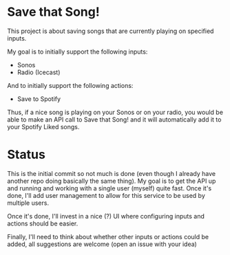 # Save that Song! 

This project is about saving songs that are currently playing on specified inputs.

My goal is to initially support the following inputs:
* Sonos
* Radio (Icecast)

And to initially support the following actions:
* Save to Spotify

Thus, if a nice song is playing on your Sonos or on your radio, you would be able to make an API call to Save that Song!
and it will automatically add it to your Spotify Liked songs.

# Status

This is the initial commit so not much is done (even though I already have another repo doing basically the same thing).
My goal is to get the API up and running and working with a single user (myself) quite fast. Once it's done, I'll
add user management to allow for this service to be used by multiple users.

Once it's done, I'll invest in a nice (?) UI where configuring inputs and actions should be easier.

Finally, I'll need to think about whether other inputs or actions could be added, all suggestions are welcome (open an issue with your idea)